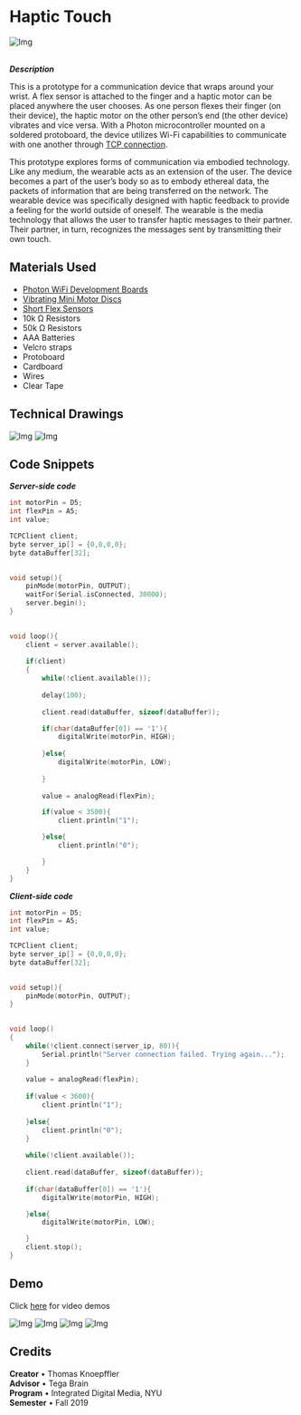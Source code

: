# Haptic Touch

![Img](https://github.com/synhaptic/haptic-touch/blob/master/images/image-2.jpg)
<br>
<br>

**_Description_**
<br>

This is a prototype for a communication device that wraps around your wrist. A flex sensor is attached to the finger and a haptic motor can be placed anywhere the user chooses. As one person flexes their finger (on their device), the haptic motor on the other person’s end (the other device) vibrates and vice versa. With a Photon microcontroller mounted on a soldered protoboard, the device utilizes Wi-Fi capabilities to communicate with one another through [TCP connection](https://www.digikey.com/en/maker/blogs/2019/how-to-get-two-photons-to-talk). 

This prototype explores forms of communication via embodied technology. Like any medium, the wearable acts as an extension of the user. The device becomes a part of the user’s body so as to embody ethereal data, the packets of information that are being transferred on the network. The wearable device was specifically designed with haptic feedback to provide a feeling for the world outside of oneself. The wearable is the media technology that allows the user to transfer haptic messages to their partner. Their partner, in turn, recognizes the messages sent by transmitting their own touch.


## Materials Used
- [Photon WiFi Development Boards](https://store.particle.io/products/photon)
- [Vibrating Mini Motor Discs](https://www.adafruit.com/product/1201)
- [Short Flex Sensors](https://www.adafruit.com/product/1070)
- 10k Ω Resistors
- 50k Ω Resistors
- AAA Batteries
- Velcro straps
- Protoboard
- Cardboard
- Wires
- Clear Tape


## Technical Drawings

![Img](https://github.com/synhaptic/haptic-touch/blob/master/technical%20sketches/schematic.png)
![Img](https://github.com/synhaptic/haptic-touch/blob/master/technical%20sketches/board.png)



## Code Snippets

**_Server-side code_**
```c
int motorPin = D5;
int flexPin = A5;
int value;

TCPClient client;                         
byte server_ip[] = {0,0,0,0};           
byte dataBuffer[32];                       
 

void setup(){
    pinMode(motorPin, OUTPUT);
    waitFor(Serial.isConnected, 30000);
    server.begin();
}
 

void loop(){
    client = server.available();
    
    if(client)
    {
        while(!client.available());        
    
        delay(100);
        
        client.read(dataBuffer, sizeof(dataBuffer));

        if(char(dataBuffer[0]) == '1'){
            digitalWrite(motorPin, HIGH);
            
        }else{
            digitalWrite(motorPin, LOW);
            
        }
        
        value = analogRead(flexPin);

        if(value < 3500){
            client.println("1"); 

        }else{
            client.println("0");

        }
    }
}
```

**_Client-side code_**
```c
int motorPin = D5;
int flexPin = A5;
int value;

TCPClient client;                           
byte server_ip[] = {0,0,0,0};           
byte dataBuffer[32];                  
 

void setup(){
    pinMode(motorPin, OUTPUT);
}
 

void loop() 
{
    while(!client.connect(server_ip, 80)){
        Serial.println("Server connection failed. Trying again...");
    }   
    
    value = analogRead(flexPin);
    
    if(value < 3600){
        client.println("1");
    
    }else{
        client.println("0");
    }
    
    while(!client.available());
 
    client.read(dataBuffer, sizeof(dataBuffer));
    
    if(char(dataBuffer[0]) == '1'){
        digitalWrite(motorPin, HIGH);

    }else{
        digitalWrite(motorPin, LOW);

    }
    client.stop();
}
```

## Demo

Click [here](https://github.com/synhaptic/haptic-touch/tree/master/videos) for video demos

![Img](https://github.com/synhaptic/haptic-touch/blob/master/images/image-3.jpg)
![Img](https://github.com/synhaptic/haptic-touch/blob/master/images/image-1.jpg)
![Img](https://github.com/synhaptic/haptic-touch/blob/master/images/image-4.jpg)
![Img](https://github.com/synhaptic/haptic-touch/blob/master/images/image-5.jpg)


## Credits
**Creator** • Thomas Knoepffler <br>
**Advisor** • Tega Brain <br>
**Program** • Integrated Digital Media, NYU <br>
**Semester** • Fall 2019